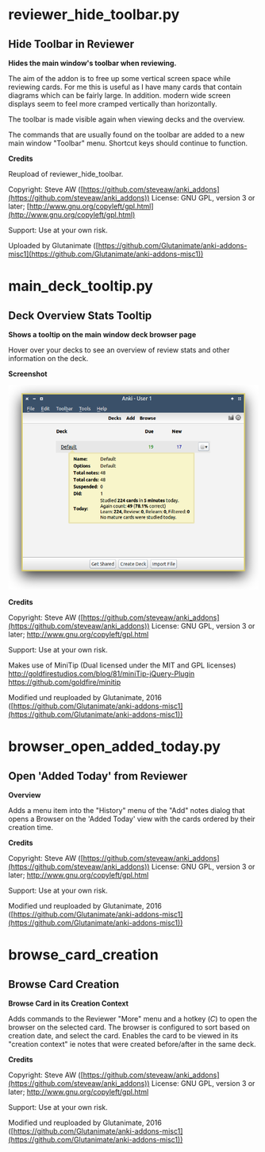 # reviewer_hide_toolbar.py

## Hide Toolbar in Reviewer

**Hides the main window's toolbar when reviewing.**

The aim of the addon is to free up some vertical screen space while reviewing
cards. For me this is useful as I have many cards that contain diagrams which can
be fairly large. In addition. modern wide screen displays seem to feel more
cramped vertically than horizontally.

The toolbar is made visible again when viewing decks and the overview.

The commands that are usually found on the toolbar are added to a new
main window "Toolbar" menu. Shortcut keys should continue to function.

**Credits**

Reupload of reviewer_hide_toolbar.

Copyright: Steve AW ([https://github.com/steveaw/anki_addons](https://github.com/steveaw/anki_addons))
License: GNU GPL, version 3 or later; [http://www.gnu.org/copyleft/gpl.html](http://www.gnu.org/copyleft/gpl.html)

Support: Use at your own risk.

Uploaded by Glutanimate ([https://github.com/Glutanimate/anki-addons-misc1](https://github.com/Glutanimate/anki-addons-misc1))

# main_deck_tooltip.py

## Deck Overview Stats Tooltip

**Shows a tooltip on the main window deck browser page**

Hover over your decks to see an overview of review stats and other information on the deck.

**Screenshot**

![](https://raw.githubusercontent.com/Glutanimate/anki-addons-misc1/master/screenshots/main_deck_tooltip.png)

**Credits**

Copyright: Steve AW ([https://github.com/steveaw/anki_addons](https://github.com/steveaw/anki_addons))
License: GNU GPL, version 3 or later; http://www.gnu.org/copyleft/gpl.html

Support: Use at your own risk.

Makes use of MiniTip (Dual licensed under the MIT and GPL licenses)
http://goldfirestudios.com/blog/81/miniTip-jQuery-Plugin
https://github.com/goldfire/minitip

Modified und reuploaded by Glutanimate, 2016 
([https://github.com/Glutanimate/anki-addons-misc1](https://github.com/Glutanimate/anki-addons-misc1))

# browser_open_added_today.py

## Open 'Added Today' from Reviewer

**Overview**

Adds a menu item into the "History" menu of the "Add" notes dialog that opens a Browser on the 'Added Today' view with the cards ordered by their creation time.

**Credits**

Copyright: Steve AW ([https://github.com/steveaw/anki_addons](https://github.com/steveaw/anki_addons))
License: GNU GPL, version 3 or later; http://www.gnu.org/copyleft/gpl.html

Support: Use at your own risk.

Modified und reuploaded by Glutanimate, 2016 
([https://github.com/Glutanimate/anki-addons-misc1](https://github.com/Glutanimate/anki-addons-misc1))

# browse_card_creation

## Browse Card Creation

**Browse Card in its Creation Context**

Adds commands to the Reviewer "More" menu and a hotkey (*C*) to open the browser on the selected card. The browser is configured to sort based on creation date, and select the card. Enables the card to be viewed in its  "creation context" ie notes that were created before/after in the same deck.

**Credits**

Copyright: Steve AW ([https://github.com/steveaw/anki_addons](https://github.com/steveaw/anki_addons))
License: GNU GPL, version 3 or later; http://www.gnu.org/copyleft/gpl.html

Support: Use at your own risk.

Modified und reuploaded by Glutanimate, 2016 
([https://github.com/Glutanimate/anki-addons-misc1](https://github.com/Glutanimate/anki-addons-misc1))